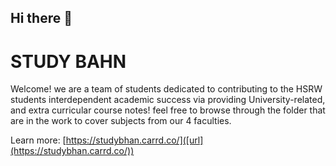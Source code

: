 ## Hi there 👋
# STUDY BAHN

Welcome!
we are a team of students dedicated to contributing to the HSRW students interdependent academic success via providing University-related, and extra curricular course notes!
feel free to browse through the folder that are in the work to cover subjects from our 4 faculties.

Learn more: [https://studybhan.carrd.co/]([url](https://studybhan.carrd.co/))
<!--
**StudyBahn/StudyBahn** is a ✨ _special_ ✨ repository because its `README.md` (this file) appears on your GitHub profile.

Here are some ideas to get you started:

- 🔭 I’m currently working on ...
- 🌱 I’m currently learning ...
- 👯 I’m looking to collaborate on ...
- 🤔 I’m looking for help with ...
- 💬 Ask me about ...
- 📫 How to reach me: ...
- 😄 Pronouns: ...
- ⚡ Fun fact: ...
-->
